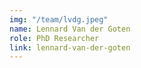 ```yaml
---
img: "/team/lvdg.jpeg"
name: Lennard Van der Goten
role: PhD Researcher
link: lennard-van-der-goten
---
```


